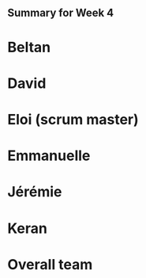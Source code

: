 ## Summary for Week 4

# Beltan


# David



# Eloi (scrum master)



# Emmanuelle



# Jérémie



# Keran 


# Overall team



